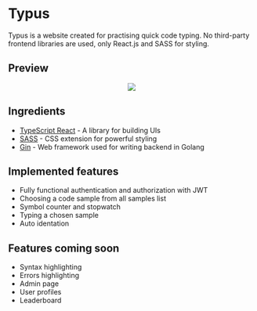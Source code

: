 # Typus

Typus is a website created for practising quick code typing. No third-party frontend libraries are used, only React.js and SASS for styling.

## Preview

<p align="center">
    <image src="./typus_frontend/public/example.png" />
</p>

## Ingredients

- [TypeScript React](https://reactjs.org/) - A library for building UIs
- [SASS](https://sass-lang.com/) - CSS extension for powerful styling
- [Gin](https://gin-gonic.com/) - Web framework used for writing backend in Golang

## Implemented features

- Fully functional authentication and authorization with JWT
- Choosing a code sample from all samples list
- Symbol counter and stopwatch
- Typing a chosen sample 
- Auto identation

## Features coming soon

- Syntax highlighting
- Errors highlighting
- Admin page
- User profiles
- Leaderboard

